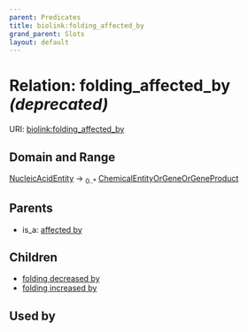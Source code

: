 ```yaml
---
parent: Predicates
title: biolink:folding_affected_by
grand_parent: Slots
layout: default
---
```


# Relation: folding_affected_by _(deprecated)_




URI: [biolink:folding_affected_by](https://w3id.org/biolink/vocab/folding_affected_by)

## Domain and Range

[NucleicAcidEntity](NucleicAcidEntity.md) ->  <sub>0..\*</sub> [ChemicalEntityOrGeneOrGeneProduct](ChemicalEntityOrGeneOrGeneProduct.md)

## Parents

 *  is_a: [affected by](affected_by.md)

## Children

 *  [folding decreased by](folding_decreased_by.md)
 *  [folding increased by](folding_increased_by.md)

## Used by

